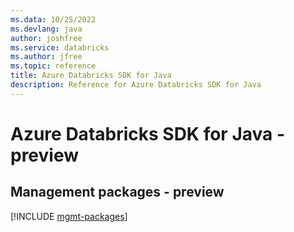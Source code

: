 ```yaml
---
ms.data: 10/25/2022
ms.devlang: java
author: joshfree
ms.service: databricks
ms.author: jfree
ms.topic: reference
title: Azure Databricks SDK for Java
description: Reference for Azure Databricks SDK for Java
---
```

# Azure Databricks SDK for Java - preview

## Management packages - preview
[!INCLUDE [mgmt-packages](databricks-mgmt-index.md)]